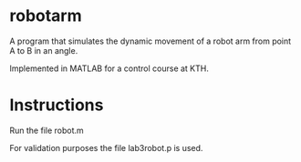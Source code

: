 # robotarm
A program that simulates the dynamic movement of a robot arm from point A to B in an angle.

Implemented in MATLAB for a control course at KTH.

# Instructions

Run the file robot.m

For validation purposes the file lab3robot.p is used.
